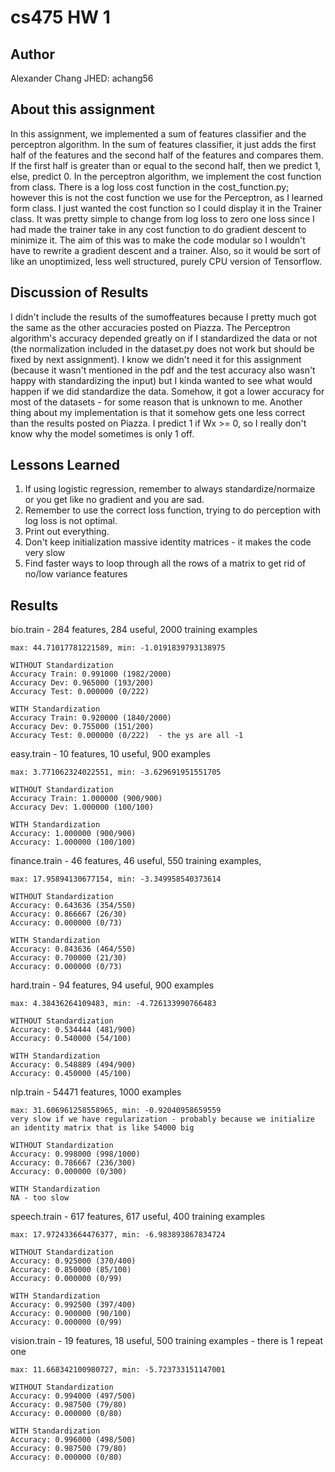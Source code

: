 # cs475 HW 1

## Author
Alexander Chang
JHED: achang56

## About this assignment
In this assignment, we implemented a sum of features classifier and the perceptron algorithm. In the sum of features
classifier, it just adds the first half of the features and the second half of the features and compares them. If the
first half is greater than or equal to the second half, then we predict 1, else, predict 0.
In the perceptron algorithm, we implement the cost function from class. There is a log loss cost function in the
cost_function.py; however this is not the cost function we use for the Perceptron, as I learned form class. I just
wanted the cost function so I could display it in the Trainer class. It was pretty simple to change from log loss to 
zero one loss since I had made the trainer take in any cost function to do gradient descent to minimize it. The aim of
this was to make the code modular so I wouldn't have to rewrite a gradient descent and a trainer. Also, so it would be 
sort of like an unoptimized, less well structured, purely CPU version of Tensorflow. 

## Discussion of Results
I didn't include the results of the sumoffeatures because I pretty much got the same as the other accuracies posted on
Piazza. The Perceptron algorithm's accuracy depended greatly on if I standardized the data or not (the normalization
included in the dataset.py does not work but should be fixed by next assignment). I know we didn't need it for this
assignment (because it wasn't mentioned in the pdf and the test accuracy also wasn't happy with standardizing the input)
but I kinda wanted to see what would happen if we did standardize the data. Somehow, it got a lower accuracy for most 
of the datasets - for some reason that is unknown to me. 
Another thing about my implementation is that it somehow gets one less correct than the results posted on Piazza. I
predict 1 if Wx >= 0, so I really don't know why the model sometimes is only 1 off. 

## Lessons Learned
1. If using logistic regression, remember to always standardize/normaize or you get like no gradient and you are sad. 
2. Remember to use the correct loss function, trying to do perception with log loss is not optimal. 
3. Print out everything.
4. Don't keep initialization massive identity matrices - it makes the code very slow
5. Find faster ways to loop through all the rows of a matrix to get rid of no/low variance features

## Results
bio.train - 284 features, 284 useful, 2000 training examples

    max: 44.71017781221589, min: -1.0191839793138975
    
    WITHOUT Standardization
    Accuracy Train: 0.991000 (1982/2000)
    Accuracy Dev: 0.965000 (193/200)
    Accuracy Test: 0.000000 (0/222)

    WITH Standardization
    Accuracy Train: 0.920000 (1840/2000)
    Accuracy Dev: 0.755000 (151/200)
    Accuracy Test: 0.000000 (0/222)  - the ys are all -1

easy.train - 10 features, 10 useful, 900 examples

    max: 3.771062324022551, min: -3.629691951551705
    
    WITHOUT Standardization
    Accuracy Train: 1.000000 (900/900)
    Accuracy Dev: 1.000000 (100/100)

    WITH Standardization
    Accuracy: 1.000000 (900/900)
    Accuracy: 1.000000 (100/100)

finance.train - 46 features, 46 useful, 550 training examples,

    max: 17.95894130677154, min: -3.349958540373614

    WITHOUT Standardization
    Accuracy: 0.643636 (354/550)
    Accuracy: 0.866667 (26/30)
    Accuracy: 0.000000 (0/73)

    WITH Standardization
    Accuracy: 0.843636 (464/550)
    Accuracy: 0.700000 (21/30)
    Accuracy: 0.000000 (0/73)

hard.train - 94 features, 94 useful, 900 examples

    max: 4.38436264109483, min: -4.726133990766483

    WITHOUT Standardization
    Accuracy: 0.534444 (481/900)
    Accuracy: 0.540000 (54/100)

    WITH Standardization
    Accuracy: 0.548889 (494/900)
    Accuracy: 0.450000 (45/100)

nlp.train - 54471 features, 1000 examples

    max: 31.606961258558965, min: -0.92040958659559
    very slow if we have regularization - probably because we initialize an identity matrix that is like 54000 big

    WITHOUT Standardization
    Accuracy: 0.998000 (998/1000)
    Accuracy: 0.786667 (236/300)
    Accuracy: 0.000000 (0/300)

    WITH Standardization
    NA - too slow

speech.train - 617 features, 617 useful, 400 training examples

    max: 17.972433664476377, min: -6.983893867834724
    
    WITHOUT Standardization
    Accuracy: 0.925000 (370/400)
    Accuracy: 0.850000 (85/100)
    Accuracy: 0.000000 (0/99)

    WITH Standardization
    Accuracy: 0.992500 (397/400)
    Accuracy: 0.900000 (90/100)
    Accuracy: 0.000000 (0/99)

vision.train - 19 features, 18 useful, 500 training examples - there is 1 repeat one

    max: 11.668342100980727, min: -5.723733151147001
    
    WITHOUT Standardization
    Accuracy: 0.994000 (497/500)
    Accuracy: 0.987500 (79/80)
    Accuracy: 0.000000 (0/80)

    WITH Standardization
    Accuracy: 0.996000 (498/500)
    Accuracy: 0.987500 (79/80)
    Accuracy: 0.000000 (0/80)
